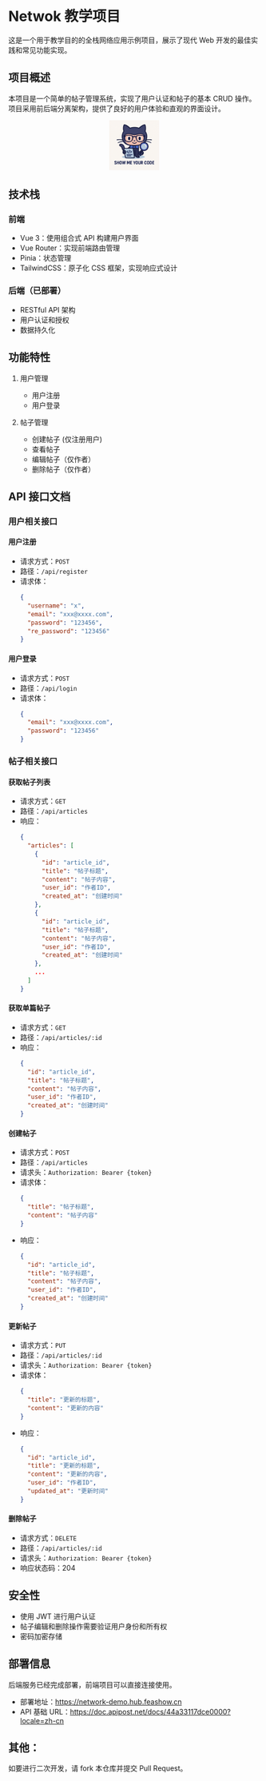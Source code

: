 # Netwok 教学项目

这是一个用于教学目的的全栈网络应用示例项目，展示了现代 Web 开发的最佳实践和常见功能实现。

## 项目概述

本项目是一个简单的帖子管理系统，实现了用户认证和帖子的基本 CRUD 操作。项目采用前后端分离架构，提供了良好的用户体验和直观的界面设计。

<p align="center">
  <img src="./client/public/logo.png" alt="Logo" width="100">
</p>

## 技术栈

### 前端

- Vue 3：使用组合式 API 构建用户界面
- Vue Router：实现前端路由管理
- Pinia：状态管理
- TailwindCSS：原子化 CSS 框架，实现响应式设计

### 后端（已部署）

- RESTful API 架构
- 用户认证和授权
- 数据持久化

## 功能特性

1. 用户管理

   - 用户注册
   - 用户登录

2. 帖子管理
   - 创建帖子 (仅注册用户)
   - 查看帖子
   - 编辑帖子（仅作者）
   - 删除帖子（仅作者）

## API 接口文档

### 用户相关接口

#### 用户注册

- 请求方式：`POST`
- 路径：`/api/register`
- 请求体：
  ```json
  {
    "username": "x",
    "email": "xxx@xxxx.com",
    "password": "123456",
    "re_password": "123456"
  }
  ```

#### 用户登录

- 请求方式：`POST`
- 路径：`/api/login`
- 请求体：
  ```json
  {
    "email": "xxx@xxxx.com",
    "password": "123456"
  }
  ```

### 帖子相关接口

#### 获取帖子列表

- 请求方式：`GET`
- 路径：`/api/articles`
- 响应：
  ```json
  {
    "articles": [
      {
        "id": "article_id",
        "title": "帖子标题",
        "content": "帖子内容",
        "user_id": "作者ID",
        "created_at": "创建时间"
      },
      {
        "id": "article_id",
        "title": "帖子标题",
        "content": "帖子内容",
        "user_id": "作者ID",
        "created_at": "创建时间"
      },
      ...
    ]
  }
  ```

#### 获取单篇帖子

- 请求方式：`GET`
- 路径：`/api/articles/:id`
- 响应：
  ```json
  {
    "id": "article_id",
    "title": "帖子标题",
    "content": "帖子内容",
    "user_id": "作者ID",
    "created_at": "创建时间"
  }
  ```

#### 创建帖子

- 请求方式：`POST`
- 路径：`/api/articles`
- 请求头：`Authorization: Bearer {token}`
- 请求体：
  ```json
  {
    "title": "帖子标题",
    "content": "帖子内容"
  }
  ```
- 响应：
  ```json
  {
    "id": "article_id",
    "title": "帖子标题",
    "content": "帖子内容",
    "user_id": "作者ID",
    "created_at": "创建时间"
  }
  ```

#### 更新帖子

- 请求方式：`PUT`
- 路径：`/api/articles/:id`
- 请求头：`Authorization: Bearer {token}`
- 请求体：
  ```json
  {
    "title": "更新的标题",
    "content": "更新的内容"
  }
  ```
- 响应：
  ```json
  {
    "id": "article_id",
    "title": "更新的标题",
    "content": "更新的内容",
    "user_id": "作者ID",
    "updated_at": "更新时间"
  }
  ```

#### 删除帖子

- 请求方式：`DELETE`
- 路径：`/api/articles/:id`
- 请求头：`Authorization: Bearer {token}`
- 响应状态码：204

## 安全性

- 使用 JWT 进行用户认证
- 帖子编辑和删除操作需要验证用户身份和所有权
- 密码加密存储

## 部署信息

后端服务已经完成部署，前端项目可以直接连接使用。

- 部署地址：https://network-demo.hub.feashow.cn
- API 基础 URL：https://doc.apipost.net/docs/44a33117dce0000?locale=zh-cn

## 其他：

如要进行二次开发，请 fork 本仓库并提交 Pull Request。
